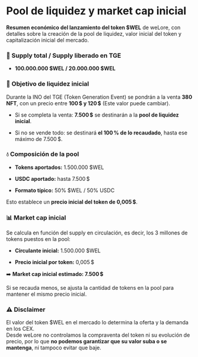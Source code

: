 # Pool de liquidez y market cap inicial

**Resumen económico del lanzamiento del token $WEL** de weLore, con detalles sobre la creación de la pool de liquidez, valor inicial del token y capitalización inicial del mercado.

### 🔢 Supply total / Supply liberado en TGE

-   **100.000.000 $WEL / 20.000.000 $WEL**


### 🎯 Objetivo de liquidez inicial

Durante la INO del TGE (Token Generation Event) se pondrán a la venta **380 NFT**, con un precio entre **100 $ y 120 $** (Este valor puede cambiar).

-   Si se completa la venta: **7.500 $** se destinarán a la **pool de liquidez inicial**.

-   Si no se vende todo: se destinará **el 100 % de lo recaudado**, hasta ese máximo de 7.500 $.


### 💧 Composición de la pool

-   **Tokens aportados:** 1.500.000 $WEL

-   **USDC aportado:** hasta 7.500 $

-   **Formato típico:** 50% $WEL / 50% USDC


Esto establece un **precio inicial del token de 0,005 $**.

### 📊 Market cap inicial

Se calcula en función del supply en circulación, es decir, los 3 millones de tokens puestos en la pool:

-   **Circulante inicial:** 1.500.000 $WEL

-   **Precio inicial por token:** 0,005 $


➡️ **Market cap inicial estimado: 7.500 $**

Si se recauda menos, se ajusta la cantidad de tokens en la pool para mantener el mismo precio inicial.

### ⚠️ Disclaimer

El valor del token $WEL en el mercado lo determina la oferta y la demanda en los CEX.  
Desde weLore no controlamos la compraventa del token ni su evolución de precio, por lo que **no podemos garantizar que su valor suba o se mantenga**, ni tampoco evitar que baje.